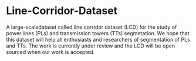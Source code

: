 # Line-Corridor-Dataset
A large-scaledataset called line corridor dataset (LCD) for the study of power lines (PLs) and transmission towers (TTs) segmetation.
We hope that this dataset will help all enthusiasts and researchers of segmentation of PLs and TTs.
The work is currently under review and the LCD will be open sourced when our work is accepted.
